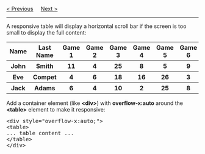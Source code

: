 <a href="/CSS/Tables/Style.md">&lt; Previous</a>
&nbsp;&nbsp;&nbsp;
<a href="/CSS/Display.md">Next &gt;</a>
<hr>
A responsive table will display a horizontal scroll bar if the screen is too small to display the full content:
<table class="ws-table-all notranslate">
  <tr>
    <th>Name</th>
    <th>Last Name</th>
    <th>Game 1</th>
    <th>Game 2</th>
    <th>Game 3</th>
    <th>Game 4</th>
    <th>Game 5</th>
    <th>Game 6</th>
    <th>Game 7</th>
    <th>Game 8</th>
    <th>Game 9</th>
    <th>Game 10</th>
    <th>Game 11</th>
    <th>Game 12</th>
    <th>Game 13</th>
    <th>Game 14</th>
    <th>Game 15</th>
    <th>Total</th>
  </tr>
  <tr>
    <th>John</th>
    <th>Smith</th>
    <th>11</th>
    <th>4</th>
    <th>25</th>
    <th>8</th>
    <th>5</th>
    <th>9</th>
    <th>16</th>
    <th>3</th>
    <th>21</th>
    <th>10</th>
    <th>13</th>
    <th>7</th>
    <th>3</th>
    <th>11</th>
    <th>26</th>
    <th>172</th>
  </tr>
  <tr>
    <th>Eve</th>
    <th>Compet</th>
    <th>4</th>
    <th>6</th>
    <th>18</th>
    <th>16</th>
    <th>26</th>
    <th>3</th>
    <th>15</th>
    <th>8</th>
    <th>17</th>
    <th>13</th>
    <th>1</th>
    <th>17</th>
    <th>1</th>
    <th>25</th>
    <th>10</th>
    <th>162</th>
  </tr>
  <tr>
    <th>Jack</th>
    <th>Adams</th>
    <th>6</th>
    <th>4</th>
    <th>10</th>
    <th>2</th>
    <th>25</th>
    <th>8</th>
    <th>11</th>
    <th>18</th>
    <th>22</th>
    <th>5</th>
    <th>10</th>
    <th>24</th>
    <th>16</th>
    <th>4</th>
    <th>1</th>
    <th>166</th>
  </tr>
</table>
Add a container element (like <b>&lt;div&gt;</b>) with <b>overflow-x:auto</b> around the <b>&lt;table&gt;</b> element to make it responsive:
<pre>
&lt;div style="overflow-x:auto;"&gt;
&lt;table&gt;
... table content ...
&lt;/table&gt;
&lt;/div&gt;
</pre>
